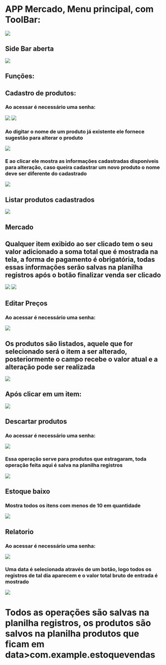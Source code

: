 <h1> APP Mercado, Menu principal, com ToolBar: </h1>
<img src="https://github.com/user-attachments/assets/3f1dd958-589c-4f0e-a087-b364458543bf">
<h2> Side Bar aberta</h2>
<img src="https://github.com/user-attachments/assets/a00ab2ab-4077-4806-91ce-c34b222f8be8">
<h2> Funções: </h2>
<h2> Cadastro de produtos:</h2>
<h3> Ao acessar é necessário uma senha:</h3>
<img src="https://github.com/user-attachments/assets/865fae52-b9b0-4977-a632-4b3acc6079f3
">
<img src="https://github.com/user-attachments/assets/25fc3f97-a819-41bd-a883-97ee2edc9543">
<h3> Ao digitar o nome de um produto já existente ele fornece sugestão para alterar o produto</h3>
<img src="https://github.com/user-attachments/assets/bc229d18-6722-4ee0-8e06-1572ba7878e5">
<h3> E ao clicar ele mostra as informações cadastradas disponíveis para alteração, caso queira cadastrar um novo produto o nome deve ser diferente do cadastrado</h3>
<img src="https://github.com/user-attachments/assets/c573d5ab-f0c4-4a29-99bc-16fd2e92e294">
<h2> Listar produtos cadastrados</h2>
<img src="https://github.com/user-attachments/assets/afa348f4-87cf-4f76-b6ee-4b342ab87c11">
<h2> Mercado</h2>
<h2> Qualquer item exibido ao ser clicado tem o seu valor adicionado a soma total que é mostrada na tela, a forma de pagamento é obrigatória, todas essas informações serão salvas na planilha registros após o botão finalizar venda ser clicado</h2>
<img src="https://github.com/user-attachments/assets/5204799c-7fc7-4322-8f1e-1b27715d7802">
<img src="https://github.com/user-attachments/assets/248e8fd9-e630-4179-90f7-54b6ab4c41f9">
<h2> Editar Preços</h2>
<h3> Ao acessar é necessário uma senha:</h3>
<img src="https://github.com/user-attachments/assets/865fae52-b9b0-4977-a632-4b3acc6079f3
">
<h2> Os produtos são listados, aquele que for selecionado será o item a ser alterado, posteriormente o campo recebe o valor atual e a alteração pode ser realizada</h2>
<img src="https://github.com/user-attachments/assets/0fe32881-97e5-492d-8c9e-3bcf3faada5d">
<h2> Após clicar em um item: </h2>
<img src="https://github.com/user-attachments/assets/3cf0fd59-66e0-48bf-98c3-5e2e7489853d">  
<h2> Descartar produtos </h2>
<h3> Ao acessar é necessário uma senha:</h3>
<img src="https://github.com/user-attachments/assets/865fae52-b9b0-4977-a632-4b3acc6079f3
">
<h3> Essa operação serve para produtos que estragaram, toda operação feita aqui é salva na planilha registros</h3>
<img src="https://github.com/user-attachments/assets/7973e75d-5357-46de-90d6-9572baf03ff2">
<h2> Estoque baixo</h2>
<h3>Mostra todos os itens com menos de 10 em quantidade</h3>
<img src="https://github.com/user-attachments/assets/832f5bca-b9b9-4335-bd1f-2514d79512ee">
<h2> Relatorio </h2>
<h3> Ao acessar é necessário uma senha:</h3>
<img src="https://github.com/user-attachments/assets/865fae52-b9b0-4977-a632-4b3acc6079f3
">
<h3> Uma data é selecionada através de um botão, logo todos os registros de tal dia aparecem e o valor total bruto de entrada é mostrado</h3>
<img src="https://github.com/user-attachments/assets/2d67ea92-70bb-4c98-9978-9e50d4aea0a8">

<h1> Todos as operações são salvas na planilha registros, os produtos são salvos na planilha produtos que ficam em data>com.example.estoquevendas</h1>


